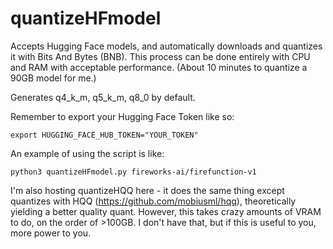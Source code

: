# quantizeHFmodel
Accepts Hugging Face models, and automatically downloads and quantizes it with Bits And Bytes (BNB). This process can be done entirely with CPU and RAM with acceptable performance. (About 10 minutes to quantize a 90GB model for me.)

Generates q4_k_m, q5_k_m, q8_0 by default.

Remember to export your Hugging Face Token like so:
```
export HUGGING_FACE_HUB_TOKEN="YOUR_TOKEN"
```

An example of using the script is like:
```
python3 quantizeHFmodel.py fireworks-ai/firefunction-v1
```

I'm also hosting quantizeHQQ here - it does the same thing except quantizes with HQQ (https://github.com/mobiusml/hqq), theoretically yielding a better quality quant. However, this takes crazy amounts of VRAM to do, on the order of >100GB. I don't have that, but if this is useful to you, more power to you.  
